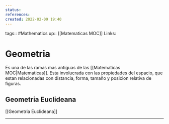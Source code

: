 ```yaml
---
status:
references:
created: 2022-02-09 19:40
---
```

tags:: #Mathematics 
up:: [[Matematicas MOC]]
Links: 
# Geometria
Es una de las ramas mas antiguas de las [[Matematicas MOC|Matematicas]]. Esta involucrada con las propiedades del espacio, que estan relacionadas con distancia, forma, tamaño y posicion relativa de figuras.

## Geometria Euclideana
[[Geometria Euclideana]]

---